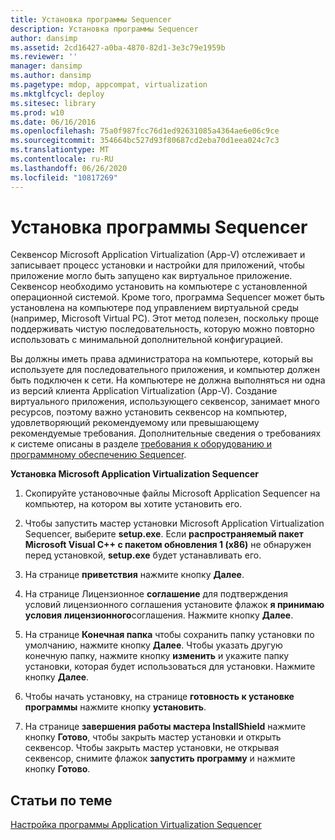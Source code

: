 ```yaml
---
title: Установка программы Sequencer
description: Установка программы Sequencer
author: dansimp
ms.assetid: 2cd16427-a0ba-4870-82d1-3e3c79e1959b
ms.reviewer: ''
manager: dansimp
ms.author: dansimp
ms.pagetype: mdop, appcompat, virtualization
ms.mktglfcycl: deploy
ms.sitesec: library
ms.prod: w10
ms.date: 06/16/2016
ms.openlocfilehash: 75a0f987fcc76d1ed92631085a4364ae6e06c9ce
ms.sourcegitcommit: 354664bc527d93f80687cd2eba70d1eea024c7c3
ms.translationtype: MT
ms.contentlocale: ru-RU
ms.lasthandoff: 06/26/2020
ms.locfileid: "10817269"
---
```

# Установка программы Sequencer


Секвенсор Microsoft Application Virtualization (App-V) отслеживает и записывает процесс установки и настройки для приложений, чтобы приложение могло быть запущено как виртуальное приложение. Секвенсор необходимо установить на компьютере с установленной операционной системой. Кроме того, программа Sequencer может быть установлена на компьютере под управлением виртуальной среды (например, Microsoft Virtual PC). Этот метод полезен, поскольку проще поддерживать чистую последовательность, которую можно повторно использовать с минимальной дополнительной конфигурацией.

Вы должны иметь права администратора на компьютере, который вы используете для последовательного приложения, и компьютер должен быть подключен к сети. На компьютере не должна выполняться ни одна из версий клиента Application Virtualization (App-V). Создание виртуального приложения, использующего секвенсор, занимает много ресурсов, поэтому важно установить секвенсор на компьютер, удовлетворяющий рекомендуемому или превышающему рекомендуемые требования. Дополнительные сведения о требованиях к системе описаны в разделе [требования к оборудованию и программному обеспечению Sequencer](sequencer-hardware-and-software-requirements.md).

**Установка Microsoft Application Virtualization Sequencer**

1.  Скопируйте установочные файлы Microsoft Application Sequencer на компьютер, на котором вы хотите установить его.

2.  Чтобы запустить мастер установки Microsoft Application Virtualization Sequencer, выберите **setup.exe**. Если **распространяемый пакет Microsoft Visual C++ с пакетом обновления 1 (x86)** не обнаружен перед установкой, **setup.exe** будет устанавливать его.

3.  На странице **приветствия** нажмите кнопку **Далее**.

4.  На странице Лицензионное **соглашение** для подтверждения условий лицензионного соглашения установите флажок **я принимаю условия лицензионного**соглашения. Нажмите кнопку **Далее**.

5.  На странице **Конечная папка** чтобы сохранить папку установки по умолчанию, нажмите кнопку **Далее**. Чтобы указать другую конечную папку, нажмите кнопку **изменить** и укажите папку установки, которая будет использоваться для установки. Нажмите кнопку **Далее**.

6.  Чтобы начать установку, на странице **готовность к установке программы** нажмите кнопку **установить**.

7.  На странице **завершения работы мастера InstallShield** нажмите кнопку **Готово**, чтобы закрыть мастер установки и открыть секвенсор. Чтобы закрыть мастер установки, не открывая секвенсор, снимите флажок **запустить программу** и нажмите кнопку **Готово**.

## Статьи по теме


[Настройка программы Application Virtualization Sequencer](configuring-the-application-virtualization-sequencer.md)

 

 





